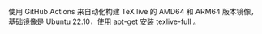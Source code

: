 使用 GitHub Actions 来自动化构建 TeX live 的 AMD64 和 ARM64 版本镜像，基础镜像是 Ubuntu 22.10，使用 apt-get 安装 texlive-full 。